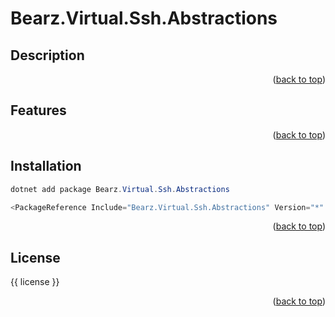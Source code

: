 # Bearz.Virtual.Ssh.Abstractions
<a name="top"></a>

## Description

<p align="right">(<a href="#top">back to top</a>)</p>

## Features 

<p align="right">(<a href="#top">back to top</a>)</p>

## Installation

```powershell
dotnet add package Bearz.Virtual.Ssh.Abstractions
```

```powershell 
<PackageReference Include="Bearz.Virtual.Ssh.Abstractions" Version="*" />
```

<p align="right">(<a href="#top">back to top</a>)</p>

## License 

{{ license }}

<p align="right">(<a href="#top">back to top</a>)</p>
